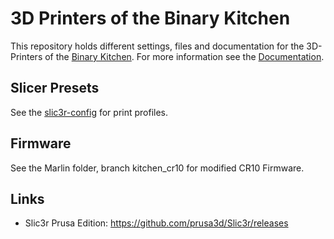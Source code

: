 # 3D Printers of the Binary Kitchen
This repository holds different settings, files and documentation for the 3D-Printers of the [Binary Kitchen](https://www.binary-kitchen.de). For more information see the [Documentation](https://www.binary-kitchen.de/wiki/doku.php?id=projekte:3d-drucker:start).

## Slicer Presets
See the [slic3r-config](slic3r-config) for print profiles.

## Firmware
See the Marlin folder, branch kitchen_cr10 for modified CR10 Firmware.

## Links
- Slic3r Prusa Edition: https://github.com/prusa3d/Slic3r/releases
